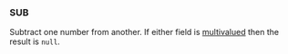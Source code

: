 <!--
This is generated by ESQL’s AbstractFunctionTestCase. Do no edit it. See ../README.md for how to regenerate it.
-->

### SUB
Subtract one number from another. If either field is [multivalued](/reference/query-languages/esql/esql-multivalued-fields.md) then the result is `null`.


